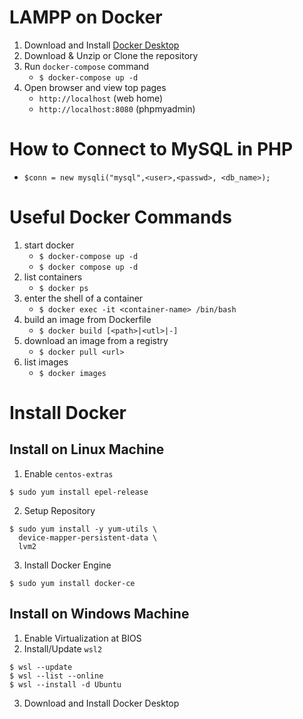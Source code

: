# LAMPP on Docker
1. Download and Install [Docker Desktop](https://www.docker.com/products/docker-desktop/)
2. Download & Unzip or Clone the repository
4. Run `docker-compose` command
    - `$ docker-compose up -d`
5. Open browser and view top pages
    - `http://localhost` (web home)
    - `http://localhost:8080` (phpmyadmin)

# How to Connect to MySQL in PHP
- `$conn = new mysqli("mysql",<user>,<passwd>, <db_name>);`

# Useful Docker Commands
1. start docker
    - `$ docker-compose up -d`
    - `$ docker compose up -d`
2. list containers
    - `$ docker ps`
3. enter the shell of a container
    - `$ docker exec -it <container-name> /bin/bash`
4. build an image from Dockerfile
    - `$ docker build [<path>|<utl>|-]`
5. download an image from a registry
    - `$ docker pull <url>`
6. list images
    - `$ docker images`

# Install Docker 
## Install on Linux Machine
1. Enable `centos-extras`
```
$ sudo yum install epel-release
```
2. Setup Repository

```
$ sudo yum install -y yum-utils \
  device-mapper-persistent-data \
  lvm2
```
3. Install Docker Engine

```
$ sudo yum install docker-ce 
```

## Install on Windows Machine
1. Enable Virtualization at BIOS
2. Install/Update `wsl2`
```
$ wsl --update
$ wsl --list --online
$ wsl --install -d Ubuntu
```
3. Download and Install Docker Desktop
